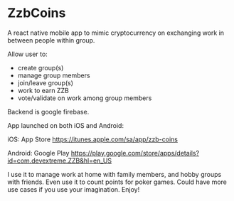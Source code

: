 # ZzbCoins

A react native mobile app to mimic cryptocurrency on exchanging work in between people within group.

Allow user to:
- create group(s)
- manage group members
- join/leave group(s)
- work to earn ZZB
- vote/validate on work among group members

Backend is google firebase.

App launched on both iOS and Android:

iOS: App Store https://itunes.apple.com/sa/app/zzb-coins

Android: Google Play https://play.google.com/store/apps/details?id=com.devextreme.ZZB&hl=en_US


I use it to manage work at home with family members, and hobby groups with friends. Even use it to count points for poker games. Could have more use cases if you use your imagination. Enjoy!
